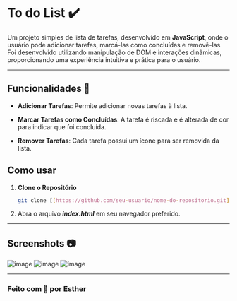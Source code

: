 # To do List ✔️
Um projeto simples de lista de tarefas, desenvolvido em **JavaScript**, onde o usuário pode adicionar tarefas, marcá-las como concluídas e removê-las. Foi desenvolvido utilizando manipulação de DOM e interações dinâmicas, proporcionando uma experiência intuitiva e prática para o usuário.
<hr>

## Funcionalidades 🔨
 - **Adicionar Tarefas**: Permite adicionar novas tarefas à lista.

 - **Marcar Tarefas como Concluídas**: A tarefa é riscada e é alterada de cor para indicar que foi concluída.

 - **Remover Tarefas**: Cada tarefa possui um ícone para ser removida da lista.

## Como usar
1. **Clone o Repositório**
    ```bash
   git clone [[https://github.com/seu-usuario/nome-do-repositorio.git](https://github.com/esthertozzo/listaTarefas.git)](https://github.com/esthertozzo/listaTarefas.git)
2. Abra o arquivo ***index.html*** em seu navegador preferido.
<hr>

## Screenshots 📷
![image](https://github.com/user-attachments/assets/8bd9bccc-6f34-433c-8eb3-4ce42ad7524c)
![image](https://github.com/user-attachments/assets/29e602fd-e787-4e30-95fd-9f59c7bdc2cb)
![image](https://github.com/user-attachments/assets/4d38a8b4-784a-4826-ad5f-506d7de939c5)
<hr>

### Feito com 💜 por Esther
